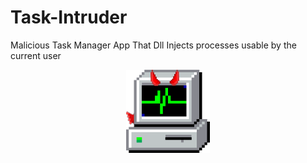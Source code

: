 # Task-Intruder
Malicious Task Manager App That Dll Injects processes usable by the current user 

<p style="text-align: center"><img src="https://raw.githubusercontent.com/H0R4T1U/Task-Intruder/main/Task%20Intruder.png"></p>
